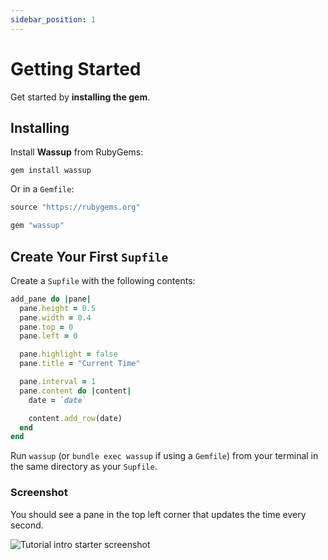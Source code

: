```yaml
---
sidebar_position: 1
---
```


# Getting Started

Get started by **installing the gem**.

## Installing

Install **Wassup** from RubyGems:

```shell
gem install wassup
```

Or in a `Gemfile`:

```rb
source "https://rubygems.org"

gem "wassup"
```

## Create Your First `Supfile`

Create a `Supfile` with the following contents:

```ruby title="Supfile"
add_pane do |pane|
  pane.height = 0.5
  pane.width = 0.4
  pane.top = 0
  pane.left = 0

  pane.highlight = false
  pane.title = "Current Time"

  pane.interval = 1
  pane.content do |content|
    date = `date`

    content.add_row(date)
  end
end
```

Run `wassup` (or `bundle exec wassup` if using a `Gemfile`) from your terminal in the same directory as your `Supfile`.

### Screenshot

You should see a pane in the top left corner that updates the time every second.

![Tutorial intro starter screenshot](/img/tutorial-intro-starter-screenshot.png)
